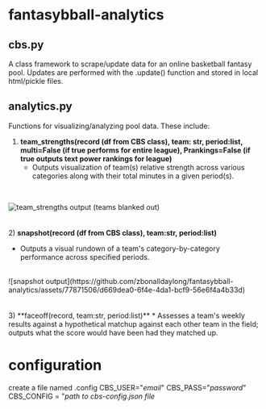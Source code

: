 # fantasybball-analytics

## cbs.py 
A class framework to scrape/update data for an online basketball fantasy pool. Updates are performed with the .update() function and stored in local html/pickle files.

## analytics.py
Functions for visualizing/analyzing pool data. These include: 

1) **team_strengths(record (df from CBS class), team: str, period:list, multi=False (if true performs for entire league), Prankings=False (if true outputs text power rankings for league)**
   * Outputs visualization of team(s) relative strength across various categories along with their total minutes in a given period(s).
<br>

![team_strengths output (teams blanked out)](https://github.com/zbonalldaylong/fantasybball-analytics/assets/77871506/23778633-e882-4dc9-84fb-aca5b5255b37)
<br>
<br>
<br>
2) **snapshot(record (df from CBS class), team:str, period:list)**
   * Outputs a visual rundown of a team's category-by-category performance across specified periods.
<br>
![snapshot output](https://github.com/zbonalldaylong/fantasybball-analytics/assets/77871506/d669dea0-6f4e-4da1-bcf9-56e6f4a4b33d)
<br>
<br>
<br>
3) **faceoff(record, team:str, period:list)**
  * Assesses a team's weekly results against a hypothetical matchup against each other team in the field; outputs what the score would have been had they matched up. 
<br>

# configuration
create a file named .config
CBS_USER="*email*"
CBS_PASS="*password*"
CBS_CONFIG = "*path to cbs-config.json file*



